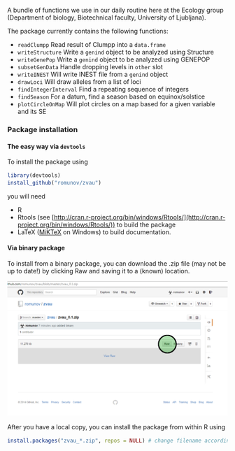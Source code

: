 A bundle of functions we use in our daily routine here at the Ecology group (Department of biology, Biotechnical faculty, University of Ljubljana).

The package currently contains the following functions:

* `readClumpp` Read result of Clumpp into a `data.frame`
* `writeStructure` Write a `genind` object to be analyzed using Structure
* `writeGenePop` Write a `genind` object to be analyzed using GENEPOP
* `subsetGenData` Handle dropping levels in `other` slot
* `writeINEST` Will write INEST file from a `genind` object
* `drawLoci` Will draw alleles from a list of loci
* `findIntegerInterval` Find a repeating sequence of integers
* `findSeason` For a datum, find a season based on equinox/solstice
* `plotCircleOnMap` Will plot circles on a map based for a given variable and its SE

### Package installation
#### The easy way via `devtools`

To install the package using

```r
library(devtools)
install_github("romunov/zvau")
```

you will need

* R
* Rtools (see [http://cran.r-project.org/bin/windows/Rtools/](http://cran.r-project.org/bin/windows/Rtools/)) to build the package
* LaTeX ([MiKTeX](http://miktex.org/download) on Windows) to build documentation.

#### Via binary package
To install from a binary package, you can download the .zip file (may not be up to date!) by clicking Raw and saving it to a (known) location.

![How to download a zip file from a repository](./images/download_raw.png)

After you have a local copy, you can install the package from within R using

```r
install.packages("zvau_*.zip", repos = NULL) # change filename according to the version
```